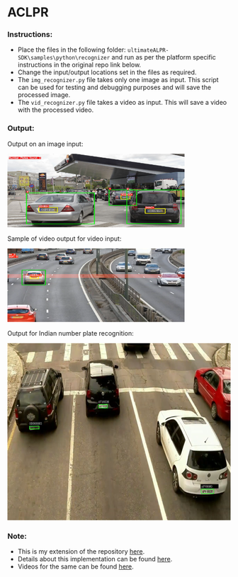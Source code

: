 # ACLPR

### Instructions:
- Place the files in the following folder: `ultimateALPR-SDK\samples\python\recognizer` and run as per the platform specific instructions in the original repo link below.
- Change the input/output locations set in the files as required.
- The `img_recognizer.py` file takes only one image as input. This script can be used for testing and debugging purposes and will save the processed image.
- The `vid_recognizer.py` file takes a video as input. This will save a video with the processed video.

### Output:

Output on an image input:

<img src="images/multi_out.jpg" alt="multi out" width="400" height="166"/>

Sample of video output for video input:

<img src="images/car_counter.png" alt="car counter" width="400" height="166"/>

Output for Indian number plate recognition:

<img src="images/indian_plate.png" alt="indian plate" width="700" height="400"/>



### Note:
- This is my extension of the repository [here](https://github.com/DoubangoTelecom/ultimateALPR-SDK).
- Details about this implementation can be found [here](https://drive.google.com/file/d/1RGl8_tvvNc0AJ8pIfps6UNyp_uan5Gai/view?usp=sharing).
- Videos for the same can be found [here](https://www.youtube.com/channel/UCOTbwn7ErrgyYGabhTwlXFw).
